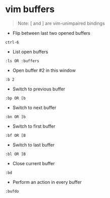 # vim buffers

> Note: [ and ] are vim-unimpaired bindings

- Flip between last two opened buffers

`ctrl-6`

- List open buffers

`:ls OR :buffers`

- Open buffer #2 in this window

`:b 2`

- Switch to previous buffer

`:bp OR [b`

- Switch to next buffer

`:bn OR ]b`

- Switch to first buffer

`:bf OR [B`

- Switch to last buffer

`:bl OR ]B`

- Close current buffer

`:bd`

- Perform an action in every buffer

`:bufdo`
